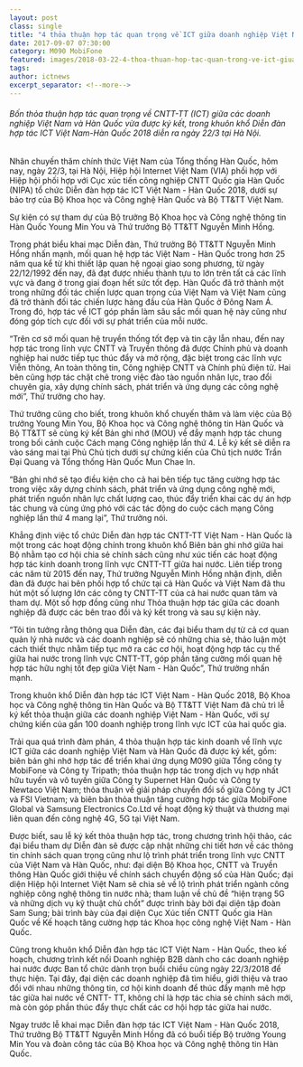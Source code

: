 ```yaml
---
layout: post
class: single
title: "4 thỏa thuận hợp tác quan trọng về ICT giữa doanh nghiệp Việt Nam-Hàn Quốc được ký kết"
date: 2017-09-07 07:30:00
category: M090 MobiFone
featured: images/2018-03-22-4-thoa-thuan-hop-tac-quan-trong-ve-ict-giua-doanh-nghiep-viet-nam-han-quoc-duoc-ky-ket.jpg
tags:
author: ictnews
excerpt_separator: <!--more-->
---
```


###### Bốn thỏa thuận hợp tác quan trọng về CNTT-TT (ICT) giữa các doanh nghiệp Việt Nam và Hàn Quốc vừa được ký kết, trong khuôn khổ Diễn đàn hợp tác ICT Việt Nam-Hàn Quốc 2018 diễn ra ngày 22/3 tại Hà Nội. 

<!--more-->

Nhân chuyến thăm chính thức Việt Nam của Tổng thống Hàn Quốc, hôm nay, ngày 22/3, tại Hà Nội, Hiệp hội Internet Việt Nam (VIA) phối hợp với Hiệp hội phối hợp với Cục xúc tiến công nghiệp CNTT Quốc gia Hàn Quốc (NIPA) tổ chức Diễn đàn hợp tác ICT Việt Nam - Hàn Quốc 2018, dưới sự bảo trợ của Bộ Khoa học và Công nghệ Hàn Quốc và Bộ TT&TT Việt Nam.

Sự kiện có sự tham dự của Bộ trưởng Bộ Khoa học và Công nghệ thông tin Hàn Quốc Young Min You và Thứ trưởng Bộ TT&TT Nguyễn Minh Hồng.

Trong phát biểu khai mạc Diễn đàn, Thứ trưởng Bộ TT&TT Nguyễn Minh Hồng nhấn mạnh, mối quan hệ hợp tác Việt Nam - Hàn Quốc trong hơn 25 năm qua kể từ khi thiết lập quan hệ ngoại giao song phương, từ ngày 22/12/1992 đến nay, đã đạt được nhiều thành tựu to lớn trên tất cả các lĩnh vực và đang ở trong giai đoạn hết sức tốt đẹp. Hàn Quốc đã trở thành một trong những đối tác chiến lược quan trọng của Việt Nam và Việt Nam cũng đã trở thành đối tác chiến lược hàng đầu của Hàn Quốc ở Đông Nam Á. Trong đó, hợp tác về ICT góp phần làm sâu sắc mối quan hệ này cũng như đóng góp tích cực đối với sự phát triển của mỗi nước.

“Trên cơ sở mối quan hệ truyền thống tốt đẹp và tin cậy lẫn nhau, đến nay hợp tác trong lĩnh vực CNTT và Truyền thông đã được Chính phủ và doanh nghiệp hai nước tiếp tục thúc đẩy và mở rộng, đặc biệt trong các lĩnh vực Viễn thông, An toàn thông tin, Công nghiệp CNTT và Chính phủ điện tử. Hai bên cũng hợp tác chặt chẽ trong việc đào tào nguồn nhân lực, trao đổi chuyên gia, xây dựng chính sách, phát triển và ứng dụng các công nghệ mới”, Thứ trưởng cho hay.

Thứ trưởng cũng cho biết, trong khuôn khổ chuyến thăm và làm việc của Bộ trưởng Young Min You, Bộ Khoa học và Công nghệ thông tin Hàn Quốc  và Bộ TT&TT sẽ cùng ký kết Bản ghi nhớ (MOU) về đẩy mạnh hợp tác chung trong bối cảnh cuộc Cách mạng Công nghiệp lần thứ 4. Lễ ký kết sẽ diễn ra vào sáng mai tại Phủ Chủ tịch dưới sự chứng kiến của Chủ tịch nước Trần Đại Quang và Tổng thống Hàn Quốc Mun Chae In.

“Bản ghi nhớ sẽ tạo điều kiện cho cả hai bên tiếp tục tăng cường hợp tác trong việc xây dựng chính sách, phát triển và ứng dụng công nghệ mới, phát triển nguồn nhân lực chất lượng cao, thúc đẩy triển khai các dự án hợp tác chung và cùng ứng phó với các tác động do cuộc cách mạng Công nghiệp lần thứ 4 mang lại”, Thứ trưởng nói.

Khẳng định việc tổ chức Diễn đàn hợp tác CNTT-TT Việt Nam - Hàn Quốc là một trong các hoạt động chính trong khuôn khổ Biên bản ghi nhớ giữa hai Bộ nhằm tạo cơ hội chia sẻ chính sách cũng như xúc tiến các hoạt động hợp tác kinh doanh trong lĩnh vực CNTT-TT giữa hai nước. Liên tiếp trong các năm từ 2015 đến nay, Thứ trưởng Nguyễn Minh Hồng nhận định, diễn đàn đã được hai bên phối hợp tổ chức tại cả Hàn Quốc và Việt Nam đã thu hút một số lượng lớn các công ty CNTT-TT của cả hai nước quan tâm và tham dự. Một số hợp đồng cũng như Thỏa thuận hợp tác giữa các doanh nghiệp đã được các bên trao đổi và ký kết trong và sau sự kiện này.

“Tôi tin tưởng rằng thông qua Diễn đàn, các đại biểu tham dự từ cả cơ quan quản lý nhà nước và các doanh nghiệp sẽ có những chia sẻ, thảo luận một cách thiết thực nhằm tiếp tục mở ra các cơ hội, hoạt động hợp tác cụ thể giữa hai nước trong lĩnh vực CNTT-TT, góp phần tăng cường mối quan hệ hợp tác hữu nghị tốt đẹp giữa Việt Nam - Hàn Quốc”, Thứ trưởng nhấn mạnh.

Trong khuôn khổ Diễn đàn hợp tác ICT Việt Nam - Hàn Quốc 2018, Bộ Khoa học và Công nghệ thông tin Hàn Quốc và Bộ TT&TT Việt Nam đã chủ trì lễ ký kết thỏa thuận giữa các doanh nghiệp Việt Nam - Hàn Quốc, với sự chứng kiến của gần 100 doanh nghiệp trong lĩnh vực ICT của hai quốc gia.

Trải qua quá trình đàm phán, 4 thỏa thuận hợp tác kinh doanh về lĩnh vực ICT giữa các doanh nghiệp Việt Nam và Hàn Quốc đã được ký kết, gồm: biên bản ghi nhớ hợp tác để triển khai ứng dụng M090 giữa Tổng công ty MobiFone và Công ty Tripath; thỏa thuận hợp tác trong dịch vụ hợp nhất hữu tuyến và vô tuyến giữa Công ty Supernet Hàn Quốc và Công ty Newtaco Việt Nam; thỏa thuận về giải pháp chuyển đổi số giữa Công ty JC1 và FSI Vietnam; và biên bản thỏa thuận tăng cường hợp tác giữa MobiFone Global và Samsung Electronics Co.Ltd về hoạt động kỹ thuật và thương mại liên quan đến công nghệ 4G, 5G tại Việt Nam.

Được biết, sau lễ ký kết thỏa thuận hợp tác, trong chương trình hội thảo, các đại biểu tham dự Diễn đàn sẽ được cập nhật những chi tiết hơn về các thông tin chính sách quan trọng cũng như lộ trình phát triển trong lĩnh vực CNTT của Việt Nam và Hàn Quốc, như: đại diện Bộ Khoa học, CNTT và Truyền thông Hàn Quốc giới thiệu về chính sách chuyển động số của Hàn Quốc; đại diện Hiệp hội Internet Việt Nam sẽ chia sẻ về lộ trình phát triển ngành công nghiệp công nghệ thông tin nước nhà; tham luận về chủ đề “hiện trạng 5G và những dịch vụ kỹ thuật chủ chốt” được trình bày bởi đại diện tập đoàn Sam Sung; bài trình bày của đại diện Cục Xúc tiến CNTT Quốc gia Hàn Quốc về Kế hoạch tăng cường hợp tác Khoa học công nghệ Việt Nam - Hàn Quốc.

Cũng trong khuôn khổ Diễn đàn hợp tác ICT Việt Nam - Hàn Quốc, theo kế hoạch, chương trình kết nối Doanh nghiệp B2B dành cho các doanh nghiệp hai nước được Ban tổ chức dành trọn buổi chiều cùng ngày 22/3/2018 để thực hiện. Tại đây, đại diện các doanh nghiệp đã tìm hiểu, giới thiệu và trao đổi với nhau những thông tin, cơ hội kinh doanh để thúc đẩy mạnh mẽ hợp tác giữa hai nước về CNTT- TT, không chỉ là hợp tác chia sẻ chính sách mới, mà còn góp phần thúc đẩy thực chất các cơ hội hợp tác giữa hai nước.

Ngay trước lễ khai mạc Diễn đàn hợp tác ICT Việt Nam - Hàn Quốc 2018, Thứ trưởng Bộ TT&TT Nguyễn Minh Hồng đã có buổi tiếp Bộ trưởng Young Min You và đoàn công tác của Bộ Khoa học và Công nghệ thông tin Hàn Quốc.